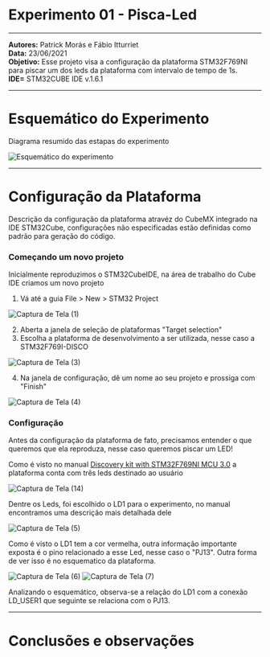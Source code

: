 
# Experimento 01 - Pisca-Led
_____________________________________________________________________________________________________________________________________________
**Autores:** Patrick Morás e Fábio Itturriet  
**Data:** 23/06/2021           
**Objetivo:** Esse projeto visa a configuração da plataforma STM32F769NI para piscar um dos leds da plataforma com intervalo de tempo de 1s.  
**IDE=** STM32CUBE IDE v.1.6.1

_____________________________________________________________________________________________________________________________________________

# Esquemático do Experimento

Diagrama resumido das estapas do experimento

![Esquemático do experimento](https://user-images.githubusercontent.com/86391684/124515737-8a5bf200-ddb6-11eb-902a-e5e8262e6ec3.jpg)

_____________________________________________________________________________________________________________________________________________

# Configuração da Plataforma

Descrição da configuração da plataforma atravéz do CubeMX integrado na IDE STM32Cube, configurações não especificadas estão definidas como padrão 
para geração do código.

### Começando um novo projeto

Inicialmente reproduzimos o STM32CubeIDE, na área de trabalho do Cube IDE criamos um novo projeto
  
  1. Vá até a guia File > New > STM32 Project

![Captura de Tela (1)](https://user-images.githubusercontent.com/86391684/124516208-87adcc80-ddb7-11eb-8ec8-adc3c2a376dc.png)

  2. Aberta a janela de seleção de plataformas "Target selection"
  3. Escolha a plataforma de desenvolvimento a ser utilizada, nesse caso a STM32F769I-DISCO

![Captura de Tela (3)](https://user-images.githubusercontent.com/86391684/124516617-7d400280-ddb8-11eb-8277-5a0868bb48db.png)

  4. Na janela de configuração, dê um nome ao seu projeto e prossiga com "Finish"

![Captura de Tela (4)](https://user-images.githubusercontent.com/86391684/124517087-72d23880-ddb9-11eb-8be0-ddbc4605f213.png)

### Configuração 

Antes da configuração da plataforma de fato, precisamos entender o que queremos que ela reproduza, nesse caso queremos piscar um LED!

Como é visto no manual [Discovery kit with STM32F769NI MCU 3.0](https://www.st.com/en/evaluation-tools/32f769idiscovery.html#documentation) a plataforma conta com três leds destinado ao usuário 

![Captura de Tela (14)](https://user-images.githubusercontent.com/86391684/124517747-24be3480-ddbb-11eb-9375-9ba392bfef0f.png)

Dentre os Leds, foi escolhido o LD1 para o experimento, no manual encontramos uma descrição mais detalhada dele

![Captura de Tela (5)](https://user-images.githubusercontent.com/86391684/124518066-e7a67200-ddbb-11eb-923a-d6cc93c4fa17.png)

Como é visto o LD1 tem a cor vermelha, outra informação importante exposta é o pino relacionado a esse Led, nesse caso o "PJ13". Outra forma de ver isso é no esquematico da plataforma. 

![Captura de Tela (6)](https://user-images.githubusercontent.com/86391684/124518296-70251280-ddbc-11eb-836b-d2557bf91c39.png)
![Captura de Tela (7)](https://user-images.githubusercontent.com/86391684/124518305-73b89980-ddbc-11eb-90ce-d2c81ab013ef.png)

Analizando o esquemático, observa-se a relação do LD1 com a conexão LD_USER1 que seguinte se relaciona com o PJ13.

_____________________________________________________________________________________________________________________________________________

# Conclusões e observações
